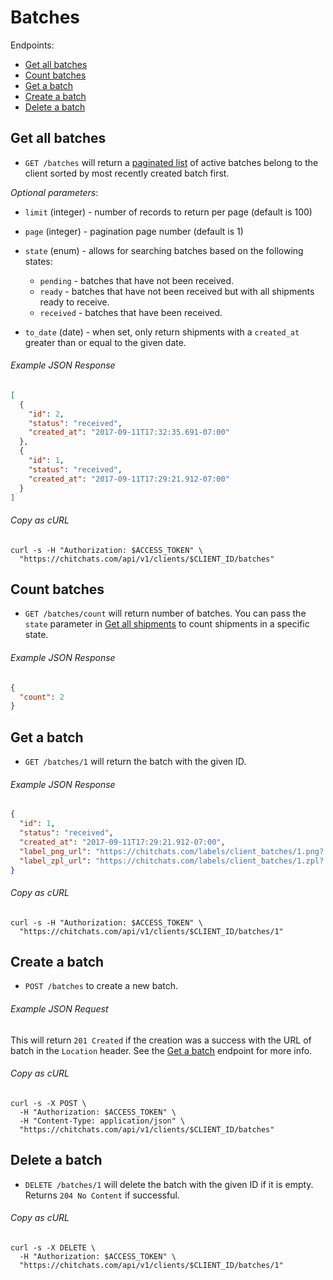 Batches
=======

Endpoints:

- [Get all batches](#get-batches)
- [Count batches](#count-batches)
- [Get a batch](#get-a-batch)
- [Create a batch](#create-a-batch)
- [Delete a batch](#delete-a-batch)


Get all batches
----------------

* `GET /batches` will return a [paginated list][pagination] of active batches belong to the client sorted by most recently created batch first.

_Optional parameters_:

* `limit` (integer) - number of records to return per page (default is 100)

* `page` (integer) - pagination page number (default is 1)

* `state` (enum) - allows for searching batches based on the following states:
  * `pending` - batches that have not been received.
  * `ready` - batches that have not been received but with all shipments ready to receive.
  * `received` - batches that have been received.

* `to_date` (date) - when set, only return shipments with a `created_at` greater than or equal to the given date.

###### Example JSON Response
```json
[
  {
    "id": 2,
    "status": "received",
    "created_at": "2017-09-11T17:32:35.691-07:00"
  },
  {
    "id": 1,
    "status": "received",
    "created_at": "2017-09-11T17:29:21.912-07:00"
  }
]
```

###### Copy as cURL
```shell
curl -s -H "Authorization: $ACCESS_TOKEN" \
  "https://chitchats.com/api/v1/clients/$CLIENT_ID/batches"
```


Count batches
---------------

* `GET /batches/count` will return number of batches. You can pass the `state` parameter in [Get all shipments](#get-all-shipments) to count shipments in a specific state.

###### Example JSON Response
```json
{
  "count": 2
}
```


Get a batch
-----------

* `GET /batches/1` will return the batch with the given ID.

###### Example JSON Response
```json
{
  "id": 1,
  "status": "received",
  "created_at": "2017-09-11T17:29:21.912-07:00",
  "label_png_url": "https://chitchats.com/labels/client_batches/1.png?...",
  "label_zpl_url": "https://chitchats.com/labels/client_batches/1.zpl?..."
}
```

###### Copy as cURL

```shell
curl -s -H "Authorization: $ACCESS_TOKEN" \
  "https://chitchats.com/api/v1/clients/$CLIENT_ID/batches/1"
```


Create a batch
--------------

* `POST /batches` to create a new batch.

###### Example JSON Request

This will return `201 Created` if the creation was a success with the URL of batch in the `Location` header. See the [Get a batch](#get-a-batch) endpoint for more info.

###### Copy as cURL

```shell
curl -s -X POST \
  -H "Authorization: $ACCESS_TOKEN" \
  -H "Content-Type: application/json" \
  "https://chitchats.com/api/v1/clients/$CLIENT_ID/batches"
```


Delete a batch
--------------

* `DELETE /batches/1` will delete the batch with the given ID if it is empty. Returns `204 No Content` if successful.

###### Copy as cURL

```shell
curl -s -X DELETE \
  -H "Authorization: $ACCESS_TOKEN" \
  "https://chitchats.com/api/v1/clients/$CLIENT_ID/batches/1"
```


[pagination]: https://github.com/chitchats/chitchats-api-doc/blob/master/README.md#pagination

